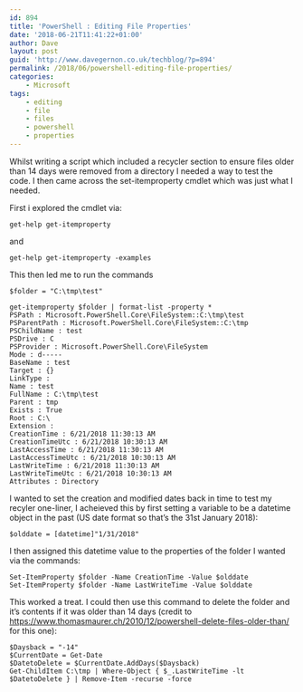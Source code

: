 ```yaml
---
id: 894
title: 'PowerShell : Editing File Properties'
date: '2018-06-21T11:41:22+01:00'
author: Dave
layout: post
guid: 'http://www.davegernon.co.uk/techblog/?p=894'
permalink: /2018/06/powershell-editing-file-properties/
categories:
    - Microsoft
tags:
    - editing
    - file
    - files
    - powershell
    - properties
---
```


Whilst writing a script which included a recycler section to ensure files older than 14 days were removed from a directory I needed a way to test the code. I then came across the set-itemproperty cmdlet which was just what I needed.

First i explored the cmdlet via:

```
get-help get-itemproperty
```

and

```
get-help get-itemproperty -examples
```

This then led me to run the commands

```
$folder = "C:\tmp\test"
```

```
get-itemproperty $folder | format-list -property *
PSPath : Microsoft.PowerShell.Core\FileSystem::C:\tmp\test
PSParentPath : Microsoft.PowerShell.Core\FileSystem::C:\tmp
PSChildName : test
PSDrive : C
PSProvider : Microsoft.PowerShell.Core\FileSystem
Mode : d-----
BaseName : test
Target : {}
LinkType :
Name : test
FullName : C:\tmp\test
Parent : tmp
Exists : True
Root : C:\
Extension :
CreationTime : 6/21/2018 11:30:13 AM
CreationTimeUtc : 6/21/2018 10:30:13 AM
LastAccessTime : 6/21/2018 11:30:13 AM
LastAccessTimeUtc : 6/21/2018 10:30:13 AM
LastWriteTime : 6/21/2018 11:30:13 AM
LastWriteTimeUtc : 6/21/2018 10:30:13 AM
Attributes : Directory
```

I wanted to set the creation and modified dates back in time to test my recyler one-liner, I acheieved this by first setting a variable to be a datetime object in the past (US date format so that’s the 31st January 2018):

```
$olddate = [datetime]"1/31/2018"
```

I then assigned this datetime value to the properties of the folder I wanted via the commands:

```
Set-ItemProperty $folder -Name CreationTime -Value $olddate
Set-ItemProperty $folder -Name LastWriteTime -Value $olddate
```

This worked a treat. I could then use this command to delete the folder and it’s contents if it was older than 14 days (credit to <https://www.thomasmaurer.ch/2010/12/powershell-delete-files-older-than/> for this one):

```
$Daysback = "-14"
$CurrentDate = Get-Date
$DatetoDelete = $CurrentDate.AddDays($Daysback)
Get-ChildItem C:\tmp | Where-Object { $_.LastWriteTime -lt $DatetoDelete } | Remove-Item -recurse -force
```